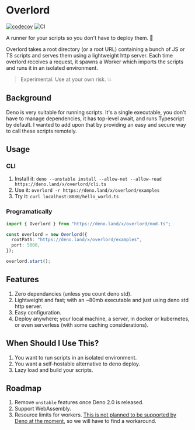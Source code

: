 # Overlord

[![codecov](https://codecov.io/gh/KhaledSakr/overlord/branch/main/graph/badge.svg?token=EGFL4EYX7J)](https://codecov.io/gh/KhaledSakr/overlord)
![CI](https://github.com/KhaledSakr/overlord/actions/workflows/ci.yml/badge.svg)

A runner for your scripts so you don't have to deploy them. 🚀

Overlord takes a root directory (or a root URL) containing a bunch of JS or TS
scripts and serves them using a lightweight http server. Each time overlord
receives a request, it spawns a Worker which imports the scripts and runs it in
an isolated environment.

> Experimental. Use at your own risk. 💥

## Background

Deno is very suitable for running scripts. It's a single executable, you don't
have to manage dependencies, it has top-level await, and runs Typescript by
default. I wanted to add upon that by providing an easy and secure way to call
these scripts remotely.

## Usage

### CLI

1. Install it:
   `deno --unstable install --allow-net --allow-read https://deno.land/x/overlord/cli.ts`
2. Use it: `overlord -r https://deno.land/x/overlord/examples`
3. Try it: `curl localhost:8080/hello_world.ts`

### Programatically

```ts
import { Overlord } from "https://deno.land/x/overlord/mod.ts";

const overlord = new Overlord({
  rootPath: "https://deno.land/x/overlord/examples",
  port: 5000,
});

overlord.start();
```

## Features

1. Zero dependancies (unless you count deno std).
2. Lightweight and fast; with an ~80mb executable and just using deno std http
   server.
3. Easy configuration.
4. Deploy anywhere; your local machine, a server, in docker or kubernetes, or
   even serverless (with some caching considerations).

## When Should I Use This?

1. You want to run scripts in an isolated environment.
2. You want a self-hostable alternative to deno deploy.
3. Lazy load and build your scripts.

## Roadmap

1. Remove `unstable` features once Deno 2.0 is released.
2. Support WebAssembly.
3. Resource limits for workers.
   [This is not planned to be supported by Deno at the moment](https://github.com/denoland/deno/issues/7419),
   so we will have to find a workaround.
